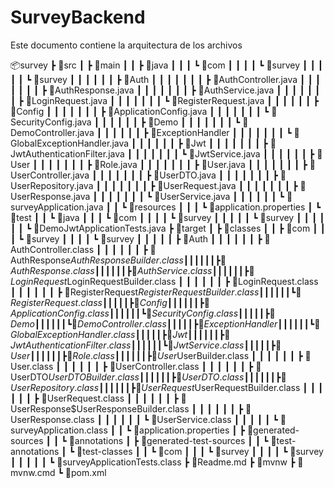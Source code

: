 # SurveyBackend

Este documento contiene la arquitectura de los archivos

📦survey
 ┣ 📂src
 ┃ ┣ 📂main
 ┃ ┃ ┣ 📂java
 ┃ ┃ ┃ ┗ 📂com
 ┃ ┃ ┃ ┃ ┗ 📂survey
 ┃ ┃ ┃ ┃ ┃ ┗ 📂survey
 ┃ ┃ ┃ ┃ ┃ ┃ ┣ 📂Auth
 ┃ ┃ ┃ ┃ ┃ ┃ ┃ ┣ 📜AuthController.java
 ┃ ┃ ┃ ┃ ┃ ┃ ┃ ┣ 📜AuthResponse.java
 ┃ ┃ ┃ ┃ ┃ ┃ ┃ ┣ 📜AuthService.java
 ┃ ┃ ┃ ┃ ┃ ┃ ┃ ┣ 📜LoginRequest.java
 ┃ ┃ ┃ ┃ ┃ ┃ ┃ ┗ 📜RegisterRequest.java
 ┃ ┃ ┃ ┃ ┃ ┃ ┣ 📂Config
 ┃ ┃ ┃ ┃ ┃ ┃ ┃ ┣ 📜ApplicationConfig.java
 ┃ ┃ ┃ ┃ ┃ ┃ ┃ ┗ 📜SecurityConfig.java
 ┃ ┃ ┃ ┃ ┃ ┃ ┣ 📂Demo
 ┃ ┃ ┃ ┃ ┃ ┃ ┃ ┗ 📜DemoController.java
 ┃ ┃ ┃ ┃ ┃ ┃ ┣ 📂ExceptionHandler
 ┃ ┃ ┃ ┃ ┃ ┃ ┃ ┗ 📜GlobalExceptionHandler.java
 ┃ ┃ ┃ ┃ ┃ ┃ ┣ 📂Jwt
 ┃ ┃ ┃ ┃ ┃ ┃ ┃ ┣ 📜JwtAuthenticationFilter.java
 ┃ ┃ ┃ ┃ ┃ ┃ ┃ ┗ 📜JwtService.java
 ┃ ┃ ┃ ┃ ┃ ┃ ┣ 📂User
 ┃ ┃ ┃ ┃ ┃ ┃ ┃ ┣ 📜Role.java
 ┃ ┃ ┃ ┃ ┃ ┃ ┃ ┣ 📜User.java
 ┃ ┃ ┃ ┃ ┃ ┃ ┃ ┣ 📜UserController.java
 ┃ ┃ ┃ ┃ ┃ ┃ ┃ ┣ 📜UserDTO.java
 ┃ ┃ ┃ ┃ ┃ ┃ ┃ ┣ 📜UserRepository.java
 ┃ ┃ ┃ ┃ ┃ ┃ ┃ ┣ 📜UserRequest.java
 ┃ ┃ ┃ ┃ ┃ ┃ ┃ ┣ 📜UserResponse.java
 ┃ ┃ ┃ ┃ ┃ ┃ ┃ ┗ 📜UserService.java
 ┃ ┃ ┃ ┃ ┃ ┃ ┗ 📜surveyApplication.java
 ┃ ┃ ┗ 📂resources
 ┃ ┃ ┃ ┗ 📜application.properties
 ┃ ┗ 📂test
 ┃ ┃ ┗ 📂java
 ┃ ┃ ┃ ┗ 📂com
 ┃ ┃ ┃ ┃ ┗ 📂survey
 ┃ ┃ ┃ ┃ ┃ ┗ 📂survey
 ┃ ┃ ┃ ┃ ┃ ┃ ┗ 📜DemoJwtApplicationTests.java
 ┣ 📂target
 ┃ ┣ 📂classes
 ┃ ┃ ┣ 📂com
 ┃ ┃ ┃ ┗ 📂survey
 ┃ ┃ ┃ ┃ ┗ 📂survey
 ┃ ┃ ┃ ┃ ┃ ┣ 📂Auth
 ┃ ┃ ┃ ┃ ┃ ┃ ┣ 📜AuthController.class
 ┃ ┃ ┃ ┃ ┃ ┃ ┣ 📜AuthResponse$AuthResponseBuilder.class
 ┃ ┃ ┃ ┃ ┃ ┃ ┣ 📜AuthResponse.class
 ┃ ┃ ┃ ┃ ┃ ┃ ┣ 📜AuthService.class
 ┃ ┃ ┃ ┃ ┃ ┃ ┣ 📜LoginRequest$LoginRequestBuilder.class
 ┃ ┃ ┃ ┃ ┃ ┃ ┣ 📜LoginRequest.class
 ┃ ┃ ┃ ┃ ┃ ┃ ┣ 📜RegisterRequest$RegisterRequestBuilder.class
 ┃ ┃ ┃ ┃ ┃ ┃ ┗ 📜RegisterRequest.class
 ┃ ┃ ┃ ┃ ┃ ┣ 📂Config
 ┃ ┃ ┃ ┃ ┃ ┃ ┣ 📜ApplicationConfig.class
 ┃ ┃ ┃ ┃ ┃ ┃ ┗ 📜SecurityConfig.class
 ┃ ┃ ┃ ┃ ┃ ┣ 📂Demo
 ┃ ┃ ┃ ┃ ┃ ┃ ┗ 📜DemoController.class
 ┃ ┃ ┃ ┃ ┃ ┣ 📂ExceptionHandler
 ┃ ┃ ┃ ┃ ┃ ┃ ┗ 📜GlobalExceptionHandler.class
 ┃ ┃ ┃ ┃ ┃ ┣ 📂Jwt
 ┃ ┃ ┃ ┃ ┃ ┃ ┣ 📜JwtAuthenticationFilter.class
 ┃ ┃ ┃ ┃ ┃ ┃ ┗ 📜JwtService.class
 ┃ ┃ ┃ ┃ ┃ ┣ 📂User
 ┃ ┃ ┃ ┃ ┃ ┃ ┣ 📜Role.class
 ┃ ┃ ┃ ┃ ┃ ┃ ┣ 📜User$UserBuilder.class
 ┃ ┃ ┃ ┃ ┃ ┃ ┣ 📜User.class
 ┃ ┃ ┃ ┃ ┃ ┃ ┣ 📜UserController.class
 ┃ ┃ ┃ ┃ ┃ ┃ ┣ 📜UserDTO$UserDTOBuilder.class
 ┃ ┃ ┃ ┃ ┃ ┃ ┣ 📜UserDTO.class
 ┃ ┃ ┃ ┃ ┃ ┃ ┣ 📜UserRepository.class
 ┃ ┃ ┃ ┃ ┃ ┃ ┣ 📜UserRequest$UserRequestBuilder.class
 ┃ ┃ ┃ ┃ ┃ ┃ ┣ 📜UserRequest.class
 ┃ ┃ ┃ ┃ ┃ ┃ ┣ 📜UserResponse$UserResponseBuilder.class
 ┃ ┃ ┃ ┃ ┃ ┃ ┣ 📜UserResponse.class
 ┃ ┃ ┃ ┃ ┃ ┃ ┗ 📜UserService.class
 ┃ ┃ ┃ ┃ ┃ ┗ 📜surveyApplication.class
 ┃ ┃ ┗ 📜application.properties
 ┃ ┣ 📂generated-sources
 ┃ ┃ ┗ 📂annotations
 ┃ ┣ 📂generated-test-sources
 ┃ ┃ ┗ 📂test-annotations
 ┃ ┗ 📂test-classes
 ┃ ┃ ┗ 📂com
 ┃ ┃ ┃ ┗ 📂survey
 ┃ ┃ ┃ ┃ ┗ 📂survey
 ┃ ┃ ┃ ┃ ┃ ┗ 📜surveyApplicationTests.class
 ┣ 📜Readme.md
 ┣ 📜mvnw
 ┣ 📜mvnw.cmd
 ┗ 📜pom.xml